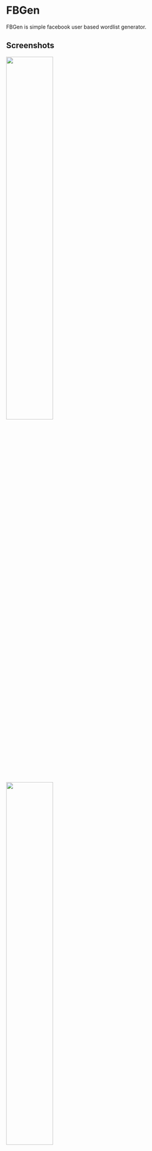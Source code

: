 # FBGen
FBGen is simple facebook user based wordlist generator.

## Screenshots
<img src="https://github.com/Mrp1r4t3/FBGen/blob/main/Screenshot/Screenshot0.jpg" width="50%" height="50%">
<img src="https://github.com/Mrp1r4t3/FBGen/blob/main/Screenshot/Screenshot1.jpg" width="50%" height="50%">

## Termux Installation
1. `pkg install git -y`
2. `pkg install python -y`
3. `git clone https://github.com/Mrp1r4t3/FBGen.git`
4. `cd FBGen`
5. `python fbgen.py`

## How to get FB cookie?
Youtube Tutorial - Soon.

## YouTube
[MrP1r4t3](https://www.youtube.com/c/mrp1r4t3)
## Facebook Group
[Android Hacker PH](https://www.facebook.com/groups/1778790372291663/)
